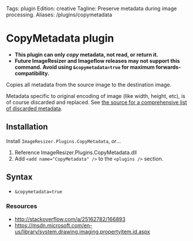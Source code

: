 Tags: plugin
Edition: creative
Tagline: Preserve metadata during image processing.
Aliases: /plugins/copymetadata


# CopyMetadata plugin

* **This plugin can only *copy* metadata, not read, or return it.** 
* **Future ImageResizer and Imageflow releases may not support this command. Avoid using `&copymetadata=true` for maximum forwards-compatibility.**

Copies all metadata from the source image to the destination image. 

Metadata specific to original encoding of image (like width, height, etc), is of course discarded and replaced. See [the source for a comprehensive list of discarded metadata](https://github.com/imazen/resizer/blob/master/Plugins/CopyMetadata/CopyMetadataPlugin.cs#L68).

## Installation

Install `ImageResizer.Plugins.CopyMetadata`, *or*...

1. Reference ImageResizer.Plugins.CopyMetadata.dll
2. Add `<add name="CopyMetadata" />` to the `<plugins />` section.

## Syntax

* `&copymetadata=true`


### Resources

* http://stackoverflow.com/a/25162782/166893
* https://msdn.microsoft.com/en-us/library/system.drawing.imaging.propertyitem.id.aspx